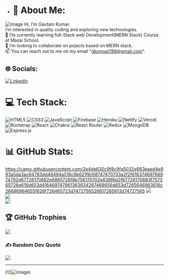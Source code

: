 - # 💫 About Me:
![image](https://user-images.githubusercontent.com/101813593/185559876-5ad8e051-f187-4f58-b25d-c63e6895bd1a.png)
 Hi, I’m Gautam Kumar.<br> I’m interested in quality coding and exploring new technologies.<br>🌱 I’m currently learning full-Stack web Development(MERN Stack) Course at Masai School.<br>💞️ I’m looking to collaborate on pojects based on MERN stack.<br> 📫 You can reach out to me on my email "gkomsai788@gmail.com".


## 🌐 Socials:

[![LinkedIn](https://img.shields.io/badge/LinkedIn-%230077B5.svg?logo=linkedin&logoColor=white)](https://linkedin.com/in/gautam-kumar-9bba54222/) 

# 💻 Tech Stack:
![HTML5](https://img.shields.io/badge/html5-%23E34F26.svg?style=for-the-badge&logo=html5&logoColor=white) ![CSS3](https://img.shields.io/badge/css3-%231572B6.svg?style=for-the-badge&logo=css3&logoColor=white) ![JavaScript](https://img.shields.io/badge/javascript-%23323330.svg?style=for-the-badge&logo=javascript&logoColor=%23F7DF1E) ![Firebase](https://img.shields.io/badge/firebase-%23039BE5.svg?style=for-the-badge&logo=firebase) ![Heroku](https://img.shields.io/badge/heroku-%23430098.svg?style=for-the-badge&logo=heroku&logoColor=white) ![Netlify](https://img.shields.io/badge/netlify-%23000000.svg?style=for-the-badge&logo=netlify&logoColor=#00C7B7) ![Vercel](https://img.shields.io/badge/vercel-%23000000.svg?style=for-the-badge&logo=vercel&logoColor=white) ![Bootstrap](https://img.shields.io/badge/bootstrap-%23563D7C.svg?style=for-the-badge&logo=bootstrap&logoColor=white) ![React](https://img.shields.io/badge/react-%2320232a.svg?style=for-the-badge&logo=react&logoColor=%2361DAFB) ![Chakra](https://img.shields.io/badge/chakra-%234ED1C5.svg?style=for-the-badge&logo=chakraui&logoColor=white) ![React Router](https://img.shields.io/badge/React_Router-CA4245?style=for-the-badge&logo=react-router&logoColor=white) ![Redux](https://img.shields.io/badge/redux-%23593d88.svg?style=for-the-badge&logo=redux&logoColor=white) ![MongoDB](https://img.shields.io/badge/MongoDB-%234ea94b.svg?style=for-the-badge&logo=mongodb&logoColor=white) ![Express.js](https://img.shields.io/badge/express.js-%23404d59.svg?style=for-the-badge&logo=express&logoColor=%2361DAFB)
# 📊 GitHub Stats:
https://camo.githubusercontent.com/2e4de630c9f8c9fa5032e663eaed4e993a5da3ac64783dd46494a516c9b621f6/68747470733a2f2f61637469766974792d67726170682e6865726f6b756170702e636f6d2f67726170683f757365726e616d653d416469747961363634267468656d653d7265646963616c26686964655f626f726465723d7472756526617265613d74727565
![](https://github-readme-stats.vercel.app/api?username=gkomsai&theme=highcontrast&hide_border=true&include_all_commits=false&count_private=true)<br/>
![](https://github-readme-streak-stats.herokuapp.com/?user=gkomsai&theme=highcontrast&hide_border=true)<br/>
![](https://github-readme-stats.vercel.app/api/top-langs/?username=gkomsai&theme=highcontrast&hide_border=true&include_all_commits=false&count_private=true&layout=compact)

## 🏆 GitHub Trophies
![](https://github-profile-trophy.vercel.app/?username=gkomsai&theme=radical&no-frame=false&no-bg=false&margin-w=4)

### ✍️ Random Dev Quote
![](https://quotes-github-readme.vercel.app/api?type=horizontal&theme=radical)

---
[![]![image](https://user-images.githubusercontent.com/101813593/185560934-e9ab31b6-5542-4633-93a8-3ae580f2b86a.png))


<!---
gkomsai/gkomsai is a ✨ special ✨ repository because its `README.md` (this file) appears on your GitHub profile.
You can click the Preview link to take a look at your changes.
--->
